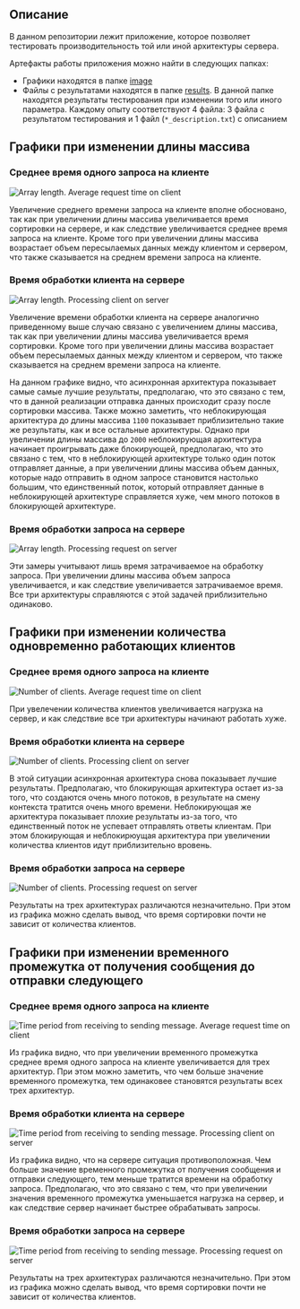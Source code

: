 ## Описание

В данном репозитории лежит приложение, которое позволяет тестировать производительность той или иной архитектуры сервера.

Артефакты работы приложения можно найти в следующих папках:
- Графики находятся в папке [image](/images)
- Файлы с результатами находятся в папке [results](/results). В данной папке находятся результаты тестирования при изменении того или иного параметра. Каждому опыту соответствуют 4 файла: 3 файла с результатом тестирования и 1 файл (`*_description.txt`) с описанием

## Графики при изменении длины массива

### Среднее время одного запроса на клиенте

![Array length. Average request time on client](images/array_length_average_request_time_on_client.png)

Увеличение среднего времени запроса на клиенте вполне обосновано, так как при увеличении длины массива увеличивается время сортировки на сервере, и как следствие увеличивается среднее время запроса на клиенте. Кроме того при увеличении длины массива возрастает объем пересылаемых данных между клиентом и сервером, что также сказывается на среднем времени запроса на клиенте.

### Время обработки клиента на сервере

![Array length. Processing client on server](images/array_length_processing_client_on_server.png)

Увеличение времени обработки клиента на сервере аналогично приведенному выше случаю связано с увеличением длины массива, так как при увеличении длины массива увеличивается время сортировки. Кроме того при увеличении длины массива возрастает объем пересылаемых данных между клиентом и сервером, что также сказывается на среднем времени запроса на клиенте.

На данном графике видно, что асинхронная архитектура показывает самые самые лучшие результаты, предполагаю, что это связано с тем, что в данной реализации отправка данных происходит сразу после сортировки массива. Также можно заметить, что неблокирующая архитектура до длины массива `1100` показывает приблизительно такие же результаты, как и все остальные архитектуры. Однако при увеличении длины массива до `2000` неблокирующая архитектура начинает проигрывать даже блокирующей, предполагаю, что это связано с тем, что в неблокирующей архитектуре только один поток отправляет данные, а при увеличении длины массива объем данных, которые надо отправить в одном запросе становится настолько большим, что единственный поток, который отправляет данные в неблокирующей архитектуре справляется хуже, чем много потоков в блокирующей архитектуре.

### Время обработки запроса на сервере

![Array length. Processing request on server](images/array_length_processing_request_on_server.png)

Эти замеры учитывают лишь время затрачиваемое на обработку запроса. При увеличении длины массива объем запроса увеличивается, и как следствие увеличивается затрачиваемое время. Все три архитектуры справляются с этой задачей приблизительно одинаково.

## Графики при изменении количества одновременно работающих клиентов

### Среднее время одного запроса на клиенте

![Number of clients. Average request time on client](images/number_of_clients_average_request_time_on_client.png)

При увелечении количества клиентов увеличивается нагрузка на сервер, и как следствие все три архитектуры начинают работать хуже.

### Время обработки клиента на сервере

![Number of clients. Processing client on server](images/number_of_clients_processing_client_on_server.png)

В этой ситуации асинхронная архитектура снова показывает лучшие результаты. Предполагаю, что блокирующая архитектура остает из-за того, что создаются очень много потоков, в результате на смену контекста тратится очень много времени. Неблокирующая же архитектура показывает плохие результаты из-за того, что единственный поток не успевает отправлять ответы клиентам. При этом блокирующая и неблокирюущая архитектура при увеличении количества клиентов идут приблизительно вровень.

### Время обработки запроса на сервере

![Number of clients. Processing request on server](images/number_of_clients_processing_request_on_server.png)

Результаты на трех архитектурах различаются незначительно. При этом из графика можно сделать вывод, что время сортировки почти не зависит от количества клиентов.

## Графики при изменении временного промежутка от получения сообщения до отправки следующего

### Среднее время одного запроса на клиенте

![Time period from receiving to sending message. Average request time on client](images/time_period_from_receiving_to_sending_a_message_ms_average_request_time_on_client.png)

Из графика видно, что при увеличении временного промежутка среднее время одного запроса на клиенте увеличивается для трех архитектур. При этом можно заметить, что чем больше значение временного промежутка, тем одинаковее становятся результаты всех трех архитектур.

### Время обработки клиента на сервере

![Time period from receiving to sending message. Processing client on server](images/time_period_from_receiving_to_sending_a_message_ms_processing_client_on_server.png)

Из графика видно, что на сервере ситуация противоположная. Чем больше значение временного промежутка от получения сообщения и отправки следующего, тем меньше тратится времени на обработку запроса. Предполагаю, что это связано с тем, что при увеличении значения временного промежутка уменьшается нагрузка на сервер, и как следствие сервер начинает быстрее обрабатывать запросы.

### Время обработки запроса на сервере

![Time period from receiving to sending message. Processing request on server](images/time_period_from_receiving_to_sending_a_message_ms_processing_request_on_server.png)

Результаты на трех архитектурах различаются незначительно. При этом из графика можно сделать вывод, что время сортировки почти не зависит от количества клиентов.